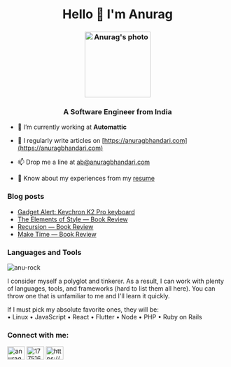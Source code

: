 <h1 align="center">Hello 👋 I'm Anurag</h1>

<h3 align="center"><img src="https://user-images.githubusercontent.com/1288616/148529666-2368f07e-8b57-40ae-bfd9-0d897566c966.jpg" alt="Anurag's photo" width="150" /></h3>

<h3 align="center">A Software Engineer from India</h3>

- 🔭 I’m currently working at **Automattic**

- 📝 I regularly write articles on [https://anuragbhandari.com](https://anuragbhandari.com)

- 📫 Drop me a line at ab@anuragbhandari.com

- 📄 Know about my experiences from my [resume](https://docs.google.com/document/d/1T6sn8dRbfAA1NP74vGRi77tHyNR4mI1lGe-Ffv7elDQ/edit?usp=sharing)

### Blog posts
<!-- BLOG-POST-LIST:START -->
- [Gadget Alert: Keychron K2 Pro keyboard](https://anuragbhandari.com/life-thoughts/gadget-alert-keychron-k2-pro-keyboard-2070/)
- [The Elements of Style — Book Review](https://anuragbhandari.com/literary-pursuits/the-elements-of-style-book-review-2066/)
- [Recursion — Book Review](https://anuragbhandari.com/literary-pursuits/recursion-book-review-2058/)
- [Make Time — Book Review](https://anuragbhandari.com/literary-pursuits/make-time-book-review-2055/)
<!-- BLOG-POST-LIST:END -->

### Languages and Tools
<p><img src="https://github-readme-stats.vercel.app/api/top-langs?username=anu-rock&show_icons=true&locale=en&layout=compact" alt="anu-rock" /></p>

I consider myself a polyglot and tinkerer. As a result, I can work with plenty of languages, tools, and frameworks (hard to list them all here). You can throw one that is unfamiliar to me and I'll learn it quickly.

If I must pick my absolute favorite ones, they will be:  
• Linux • JavaScript • React • Flutter • Node • PHP • Ruby on Rails

### Connect with me:
<a href="https://twitter.com/anuragbhandari" target="blank"><img align="center" src="https://raw.githubusercontent.com/rahuldkjain/github-profile-readme-generator/master/src/images/icons/Social/twitter.svg" alt="anuragbhandari" height="30" width="40" /></a>
<a href="https://stackoverflow.com/users/1775160" target="blank"><img align="center" src="https://raw.githubusercontent.com/rahuldkjain/github-profile-readme-generator/master/src/images/icons/Social/stack-overflow.svg" alt="1775160" height="30" width="40" /></a>
<a href="https://anuragbhandari.com/feed" target="blank"><img align="center" src="https://raw.githubusercontent.com/rahuldkjain/github-profile-readme-generator/master/src/images/icons/Social/rss.svg" alt="https://anuragbhandari.com/feed" height="30" width="40" /></a>

<!-- <p>&nbsp;<img align="center" src="https://github-readme-stats.vercel.app/api?username=anu-rock&show_icons=true&locale=en" alt="anu-rock" /></p>
 -->
